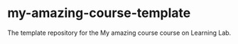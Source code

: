 # my-amazing-course-template
The template repository for the My amazing course  course on Learning Lab.
